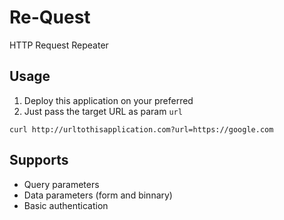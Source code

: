 # Re-Quest

HTTP Request Repeater

## Usage

1. Deploy this application on your preferred
2. Just pass the target URL as param `url`

```
curl http://urltothisapplication.com?url=https://google.com
```


## Supports

- Query parameters
- Data parameters (form and binnary)
- Basic authentication
